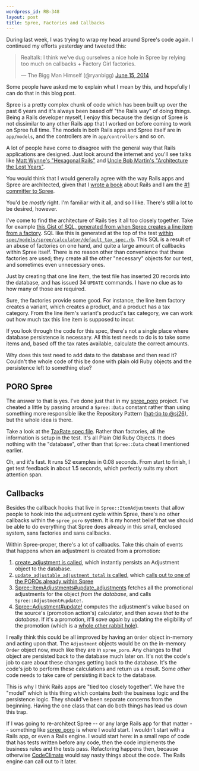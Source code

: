 ```yaml
--- 
wordpress_id: RB-348
layout: post
title: Spree, Factories and Callbacks
---
```


During last week, I was trying to wrap my head around Spree's code again. I continued my efforts yesterday and tweeted this:

<blockquote class="twitter-tweet" lang="en"><p>Realtalk: I think we’ve dug ourselves a nice hole in Spree by relying too much on callbacks + Factory Girl factories.</p>&mdash; The Bigg Man Himself (@ryanbigg) <a href="https://twitter.com/ryanbigg/statuses/478316786576674816">June 15, 2014</a></blockquote>
<script async src="//platform.twitter.com/widgets.js" charset="utf-8"></script>

Some people have asked me to explain what I mean by this, and hopefully I can do that in this blog post. 

Spree is a pretty complex chunk of code which has been built up over the past 6 years and it's always been based off "the Rails way" of doing things. Being a Rails developer myself, I enjoy this because the design of Spree is not dissimilar to any other Rails app that I worked on before coming to work on Spree full time. The models in both Rails apps and Spree itself are in `app/models`, and the controllers are in `app/controllers` and so on.

A lot of people have come to disagree with the general way that Rails applications are designed. Just look around the internet and you'll see talks like [Matt Wynne's "Hexagonal Rails"](https://www.youtube.com/watch?v=CGN4RFkhH2M&feature=kp) and [Uncle Bob Martin's "Architecture the Lost Years"](http://www.confreaks.com/videos/759-rubymidwest2011-keynote-architecture-the-lost-years).

You would think that I would generally agree with the way Rails apps and Spree are architected, given that I [wrote a book](https://manning.com/bigg2) about Rails and I am the [#1 committer to Spree](https://github.com/spree/spree/graphs/contributors).

You'd be *mostly* right. I'm familiar with it all, and so I like. There's still a lot to be desired, however.

I've come to find the architecture of Rails ties it all too closely together. Take for example [this Gist of SQL, generated from when Spree creates a line item from a factory](https://gist.github.com/radar/00e321fb4be0c20666aa). SQL like this is generated at the top of the test [within `spec/models/spree/calculator/default_tax_spec.rb`](https://github.com/spree/spree/blob/4687e608b49236c2850500b026a9fbbab37dc96c/core/spec/models/spree/calculator/default_tax_spec.rb). This SQL is a result of an abuse of factories on one hand, and quite a large amount of callbacks within Spree itself. There is no reason other than convenience that these factories are used; they create all the other "necessary" objects for our test, and sometimes even unnecessary ones. 

Just by creating that one line item, the test file has inserted 20 records into the database, and has issued 34 `UPDATE` commands. I have no clue as to how many of those are required.

Sure, the factories provide some good. For instance, the line item factory creates a variant, which creates a product, and a product has a tax category. From the line item's variant's product's tax category, we can work out how much tax this line item is supposed to incur.

If you look through the code for this spec, there's not a single place where database persistence is necessary. All this test needs to do is to take some items and, based off the tax rates available, calculate the correct amounts.

Why does this test need to add data to the database and then read it? Couldn't the whole code of this be done with plain old Ruby objects and the persistence left to something else?

## PORO Spree

The answer to that is yes. I've done just that in my [spree_poro](https://github.com/radar/spree_poro) project. I've cheated a little by passing around a `Spree::Data` constant rather than using something more responsible like the Repository Pattern ([hat-tip to @sj26](https://twitter.com/sj26/status/478462521343348737)), but the whole idea is there.

Take a look at the [TaxRate spec file](https://github.com/radar/spree_poro/blob/master/spec/spree/tax_rate_spec.rb). Rather than factories, all the information is setup in the test. It's all Plain Old Ruby Objects. It does nothing with the "database", other than that `Spree::Data` cheat I mentioned earlier.

Oh, and it's fast. It runs 52 examples in 0.08 seconds. From start to finish, I get test feedback in about 1.5 seconds, which perfectly suits my short attention span.

## Callbacks

Besides the callback hooks that live in `Spree::ItemAdjustments` that allow people to hook into the adjustment cycle within Spree, there's no other callbacks within the `spree_poro` system. It is my honest belief that we should be able to do everything that Spree does already in this small, enclosed system, sans factories and sans callbacks.

Within Spree-proper, there's a lot of callbacks. Take this chain of events that happens when an adjustment is created from a promotion:

1. [create_adjustment is called](https://github.com/spree/spree/blob/4687e608b49236c2850500b026a9fbbab37dc96c/core/app/models/spree/promotion/actions/create_item_adjustments.rb#L32), which instantly persists an Adjustment object to the database.
2. [`update_adjustable_adjustment_total` is called](https://github.com/spree/spree/blob/4687e608b49236c2850500b026a9fbbab37dc96c/core/app/models/spree/adjustment.rb#L42), which [calls out to one of the POROs already within Spree](https://github.com/spree/spree/blob/4687e608b49236c2850500b026a9fbbab37dc96c/core/app/models/spree/adjustment.rb#L101-L104)
3. [Spree::ItemAdjustments#update_adjustments](https://github.com/spree/spree/blob/4687e608b49236c2850500b026a9fbbab37dc96c/core/app/models/spree/item_adjustments.rb#L38-L45) fetches all the promotional adjustments for the object *from the database*, and calls `Spree::Adjustment#update!`.
4. [Spree::Adjustment#update!](https://github.com/spree/spree/blob/4687e608b49236c2850500b026a9fbbab37dc96c/core/app/models/spree/adjustment.rb#L84-L97) computes the adjustment's value based on the source's (promotion action's) calculator, and then *saves that to the database*. If it's a promotion, it'll *save again* by updating the eligibility of the promotion (which is a [whole other rabbit hole](https://github.com/spree/spree/blob/4687e608b49236c2850500b026a9fbbab37dc96c/core/app/models/spree/promotion.rb#L72-L75)).

I really think this could be all improved by having an `Order` object in-memory and acting upon that. The `Adjustment` objects would be on the in-memory `Order` object now, much like they are in `spree_poro`. Any changes to that object are persisted back to the database much later on. It's not the code's job to care about these changes getting back to the database. It's the code's job to perform these calculations and return us a result. Some *other* code needs to take care of persisting it back to the database.

This is why I think Rails apps are "tied too closely together". We have the "model" which is this thing which contains *both* the business logic and the persistence logic. They should've been separate concerns from the beginning. Having the one class that can do both things has lead us down this trap.

If I was going to re-architect Spree -- or any large Rails app for that matter -- something like [spree_poro](https://github.com/radar/spree_poro) is where I would start. I wouldn't start with a Rails app, or even a Rails engine. I would start here: in a small repo of code that has tests written before any code, then the code implements the business rules and the tests pass. Refactoring happens then, because otherwise [CodeClimate](https://codeclimate.com/github/radar/spree_poro) would say nasty things about the code. The Rails engine can call out to it later.





